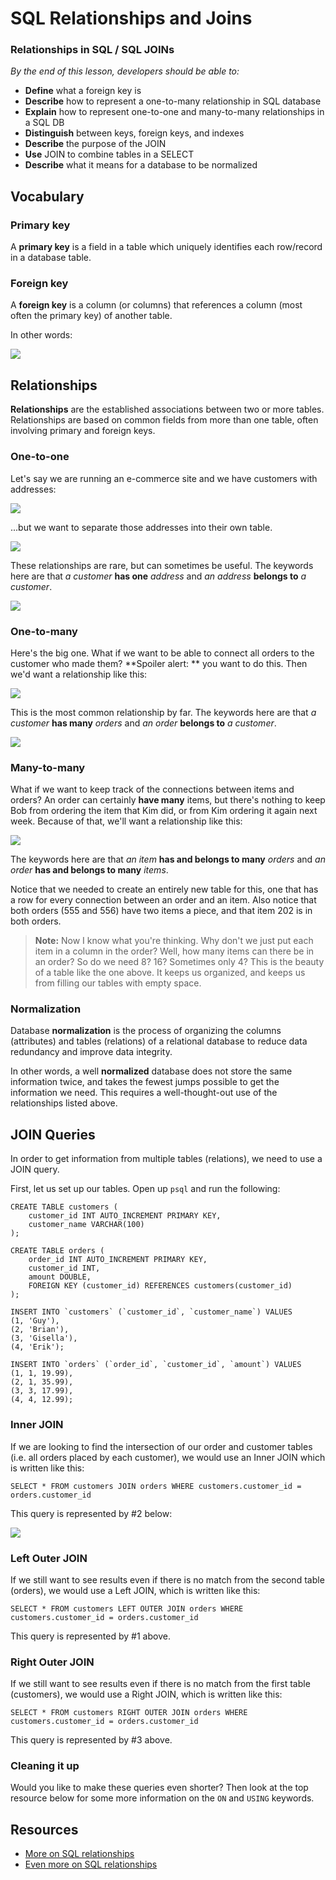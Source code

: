<!--3:00 5 minutes -->

<!--Hook: Wouldn't it be amazing if we could keep all our data nice and organized inside one table?  So much easier.  Well, unfortunately, that's not the way the world works.  The good news is that it is a problem that SQL is especially good at solving.  So here we go... -->

# SQL Relationships and Joins

### Relationships in SQL / SQL JOINs

*By the end of this lesson, developers should be able to:*
- **Define** what a foreign key is
- **Describe** how to represent a one-to-many relationship in SQL database
- **Explain** how to represent one-to-one and many-to-many relationships in a SQL DB
- **Distinguish** between keys, foreign keys, and indexes
- **Describe** the purpose of the JOIN
- **Use** JOIN to combine tables in a SELECT
- **Describe** what it means for a database to be normalized

<!--3:05 10 minutes -->

## Vocabulary

### Primary key

A **primary key** is a field in a table which uniquely identifies each row/record in a database table.

### Foreign key

A **foreign key** is a column (or columns) that references a column (most often the primary key) of another table.

In other words:

![](foreignKey.gif)

## Relationships

**Relationships** are the established associations between two or more tables. Relationships are based on common fields from more than one table, often involving primary and foreign keys.

### One-to-one

Let's say we are running an e-commerce site and we have customers with addresses:

![](oneToOne_1.png)

...but we want to separate those addresses into their own table.

![](oneToOne_2.png)

These relationships are rare, but can sometimes be useful.  The keywords here are that *a customer* **has one** *address* and *an address* **belongs to** *a customer*.

![](oneToOne_dia.png)

<!--The only use case I can see for this is that we are doing some sort of big data crunching on our addresses or these addresses get re-used in a LOT (and I mean a LOT of places--like sales people have these addresses and providers have these addresses).-->

### One-to-many

Here's the big one.  What if we want to be able to connect all orders to the customer who made them?  **Spoiler alert: ** you want to do this.  Then we'd want a relationship like this:

![](oneToMany.png)

This is the most common relationship by far. The keywords here are that *a customer* **has many** *orders* and *an order* **belongs to** *a customer*.

![](oneToMany_dia.png)

### Many-to-many

What if we want to keep track of the connections between items and orders?  An order can certainly **have many** items, but there's nothing to keep Bob from ordering the item that Kim did, or from Kim ordering it again next week.  Because of that, we'll want a relationship like this:

![](manyToMany.png)

The keywords here are that *an item* **has and belongs to many** *orders* and *an order* **has and belongs to many** *items*.

Notice that we needed to create an entirely new table for this, one that has a row for every connection between an order and an item.  Also notice that both orders (555 and 556) have two items a piece, and that item 202 is in both orders.

>**Note:** Now I know what you're thinking.  Why don't we just put each item in a column in the order?  Well, how many items can there be in an order?  So do we need 8?  16?  Sometimes only 4?  This is the beauty of a table like the one above.  It keeps us organized, and keeps us from filling our tables with empty space.

<!--Catch-phrase with primary key, foreign key, one-to-many, many-to-many -->

<!--3:15 5 minutes -->

### Normalization

Database **normalization** is the process of organizing the columns (attributes) and tables (relations) of a relational database to reduce data redundancy and improve data integrity.

In other words, a well **normalized** database does not store the same information twice, and takes the fewest jumps possible to get the information we need.  This requires a well-thought-out use of the relationships listed above.

<!--3:20 5 minutes -->

## JOIN Queries

In order to get information from multiple tables (relations), we need to use a JOIN query.

First, let us set up our tables.  Open up `psql` and run the following:

```
CREATE TABLE customers (
    customer_id INT AUTO_INCREMENT PRIMARY KEY,
    customer_name VARCHAR(100)
);
 
CREATE TABLE orders (
    order_id INT AUTO_INCREMENT PRIMARY KEY,
    customer_id INT,
    amount DOUBLE,
    FOREIGN KEY (customer_id) REFERENCES customers(customer_id)
);
 
INSERT INTO `customers` (`customer_id`, `customer_name`) VALUES
(1, 'Guy'),
(2, 'Brian'),
(3, 'Gisella'),
(4, 'Erik');
 
INSERT INTO `orders` (`order_id`, `customer_id`, `amount`) VALUES
(1, 1, 19.99),
(2, 1, 35.99),
(3, 3, 17.99),
(4, 4, 12.99);
```

<!--3:25 10 minutes -->

### Inner JOIN

If we are looking to find the intersection of our order and customer tables (i.e. all orders placed by each customer), we would use an Inner JOIN which is written like this:

`SELECT * FROM customers JOIN orders WHERE customers.customer_id = orders.customer_id`

This query is represented by #2 below:

![](inner_join_diagram.gif)

### Left Outer JOIN

If we still want to see results even if there is no match from the second table (orders), we would use a Left JOIN, which is written like this:

`SELECT * FROM customers LEFT OUTER JOIN orders WHERE customers.customer_id = orders.customer_id`

This query is represented by #1 above.

### Right Outer JOIN

If we still want to see results even if there is no match from the first table (customers), we would use a Right JOIN, which is written like this:

`SELECT * FROM customers RIGHT OUTER JOIN orders WHERE customers.customer_id = orders.customer_id`

This query is represented by #3 above.

### Cleaning it up

Would you like to make these queries even shorter?  Then look at the top resource below for some more information on the `ON` and `USING` keywords.

<!--Run through first couple library_sql basic (non JOIN) and advanced (JOIN) exercises -->

## Resources

- [More on SQL relationships](https://code.tutsplus.com/articles/sql-for-beginners-part-3-database-relationships--net-8561)
- [Even more on SQL relationships](https://msdn.microsoft.com/en-us/library/bb243835(v=office.12).aspx)
